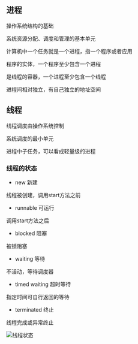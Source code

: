 ## 进程

操作系统结构的基础

系统资源分配、调度和管理的基本单元

计算机中一个任务就是一个进程，指一个程序或者应用

程序的实体，一个程序至少包含一个进程

是线程的容器，一个进程至少包含一个线程

进程间相对独立，有自己独立的地址空间







## 线程

线程调度由操作系统控制

系统调度的最小单元

进程中子任务，可以看成轻量级的进程





### 线程的状态

- new 新建

线程被创建，调用start方法之前

- runnable 可运行

调用start方法之后

* blocked 阻塞

被锁阻塞

* waiting 等待

不活动，等待调度器

* timed waiting 超时等待

指定时间可自行返回的等待

* terminated 终止

线程完成或异常终止



![线程状态](https://gitee.com/louisgeek/LG_Notes/raw/master/images/xiancheng_zhuangtai.png)